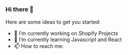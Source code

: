 ### Hi there 👋

Here are some ideas to get you started:

- 🔭 I’m currently working on Shopify Projects
- 🌱 I’m currently learning Javascript and React
- 📫 How to reach me: 

